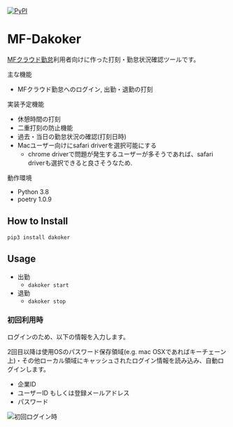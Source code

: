 [![PyPI](https://img.shields.io/pypi/v/dakoker.svg)](https://pypi.python.org/pypi/dakoker)

MF-Dakoker
=======

[MFクラウド勤怠](https://biz.moneyforward.com/attendance)利用者向けに作った打刻・勤怠状況確認ツールです。

主な機能
- MFクラウド勤怠へのログイン, 出勤・退勤の打刻

実装予定機能
- 休憩時間の打刻
- 二重打刻の防止機能
- 過去・当日の勤怠状況の確認(打刻日時)
- Macユーザー向けにsafari driverを選択可能にする
  - chrome driverで問題が発生するユーザーが多そうであれば、safari driverも選択できると良さそうなため.

動作環境
- Python 3.8
- poetry 1.0.9

## How to Install
`pip3 install dakoker`

## Usage

- 出勤
  - `dakoker start`
- 退勤
  - `dakoker stop`

### 初回利用時
ログインのため、以下の情報を入力します。

2回目以降は使用OSのパスワード保存領域(e.g. mac OSXであればキーチェーン上)・その他ローカル領域にキャッシュされたログイン情報を読み込み、自動ログインします。

- 企業ID
- ユーザーID もしくは登録メールアドレス
- パスワード

![初回ログイン時](https://gyazo.com/e0657a3eecfc6a486a469a0cebd98db1.png)
